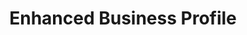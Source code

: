 ---
title: Enhanced Business Profile
class: enhanced-business-profile
image_path: /images/products/enhanced-business-profile.jpg
target_path: /platform/enhanced-business-profile/
devices_path: /platform?website=demos.ownlocal.com/platform/enhanced-business-profile/&fullscreen=false&desktop-only=false
---